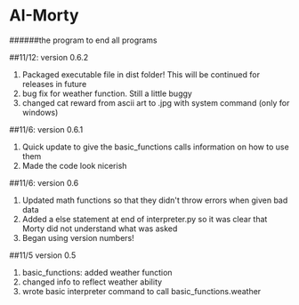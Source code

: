 # AI-Morty
######the program to end all programs

##11/12: version 0.6.2
1. Packaged executable file in dist folder! This will be continued for releases in future
2. bug fix for weather function. Still a little buggy
3. changed cat reward from ascii art to .jpg with system command (only for windows)

##11/6: version 0.6.1
1. Quick update to give the basic_functions calls information on how to use them
2. Made the code look nicerish

##11/6: version 0.6
1. Updated math functions so that they didn't throw errors when given bad data
2. Added a else statement at end of interpreter.py so it was clear that Morty did not understand what was asked
3. Began using version numbers!

##11/5 version 0.5
1. basic_functions: added weather function
2. changed info to reflect weather ability
3. wrote basic interpreter command to call basic_functions.weather

